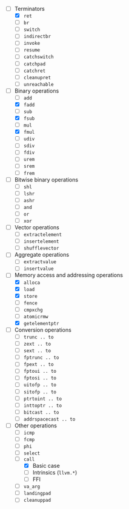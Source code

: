 * [ ] Terminators
  * [X] `ret`
  * [ ] `br`
  * [ ] `switch`
  * [ ] `indirectbr`
  * [ ] `invoke`
  * [ ] `resume`
  * [ ] `catchswitch`
  * [ ] `catchpad`
  * [ ] `catchret`
  * [ ] `cleanupret`
  * [ ] `unreachable`
* [ ] Binary operations
  * [ ] `add`
  * [X] `fadd`
  * [ ] `sub`
  * [X] `fsub`
  * [ ] `mul`
  * [X] `fmul`
  * [ ] `udiv`
  * [ ] `sdiv`
  * [ ] `fdiv`
  * [ ] `urem`
  * [ ] `srem`
  * [ ] `frem`
* [ ] Bitwise binary operations
  * [ ] `shl`
  * [ ] `lshr`
  * [ ] `ashr`
  * [ ] `and`
  * [ ] `or`
  * [ ] `xor`
* [ ] Vector operations
  * [ ] `extractelement`
  * [ ] `insertelement`
  * [ ] `shufflevector`
* [ ] Aggregate operations
  * [ ] `extractvalue`
  * [ ] `insertvalue`
* [ ] Memory access and addressing operations
  * [X] `alloca`
  * [X] `load`
  * [X] `store`
  * [ ] `fence`
  * [ ] `cmpxchg`
  * [ ] `atomicrmw`
  * [X] `getelementptr`
* [ ] Conversion operations
  * [ ] `trunc .. to`
  * [ ] `zext .. to`
  * [ ] `sext .. to`
  * [ ] `fptrunc .. to`
  * [ ] `fpext .. to`
  * [ ] `fptoui .. to`
  * [ ] `fptosi .. to`
  * [ ] `uitofp .. to`
  * [ ] `sitofp .. to`
  * [ ] `ptrtoint .. to`
  * [ ] `inttoptr .. to`
  * [ ] `bitcast .. to`
  * [ ] `addrspacecast .. to`
* [ ] Other operations
  * [ ] `icmp`
  * [ ] `fcmp`
  * [ ] `phi`
  * [ ] `select`
  * [ ] `call`
    * [X] Basic case
    * [ ] Intrinsics (`llvm.*`)
    * [ ] FFI
  * [ ] `va_arg`
  * [ ] `landingpad`
  * [ ] `cleanuppad`

